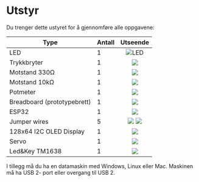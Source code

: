 # Utstyr
Du trenger dette ustyret for å gjennomføre alle oppgavene:


| Type          | Antall           |  Utseende |
| ------------- | :------------- | :----: |
| LED           | 1    |  ![LED](./img/led.png)
| Trykkbryter	| 1	   |    ![](./img/button.png)
| Motstand 330Ω | 1 |  ![](./img/330ohm.png) 	
| Motstand 10kΩ | 1  |  ![](./img/10kohm.png)
| Potmeter	| 1 | ![](./img/potmeter.png)
| Breadboard (prototypebrett)	| 1 | ![](./img/bb.png)
| ESP32 | 1 | ![](./img/esp32-devkit.jpeg)
| Jumper wires | 5 | ![](./img/wires.png)  ![](./img/wires_2.png) 
| 128x64 I2C OLED Display | 1 | ![](./img/oled.png)
| Servo | 1 | ![](./img/servo.png)
| Led&Key TM1638 | 1 | ![](./img/ledkey.jpeg)


I tillegg må du ha en datamaskin med Windows, Linux eller Mac. Maskinen må ha USB 2- port eller overgang til USB 2. 

